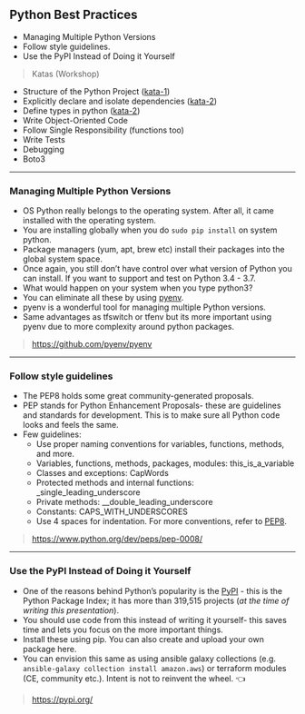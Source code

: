 ## Python Best Practices
- Managing Multiple Python Versions
- Follow style guidelines.
- Use the PyPI Instead of Doing it Yourself
> Katas (Workshop)
- Structure of the Python Project ([kata-1](./doc/kata-1/HOW-TO.md))
- Explicitly declare and isolate dependencies ([kata-2](./doc/kata-2/HOW-TO.md))
- Define types in python ([kata-2](./doc/kata-2/HOW-TO.md))
- Write Object-Oriented Code
- Follow Single Responsibility (functions too)
- Write Tests
- Debugging
- Boto3

---

### Managing Multiple Python Versions
- OS Python really belongs to the operating system. After all, it came installed with the operating system.
- You are installing globally when you do `sudo pip install` on system python.
- Package managers (yum, apt, brew etc) install their packages into the global system space.
- Once again, you still don’t have control over what version of Python you can install. If you want to support and test on Python 3.4 - 3.7.
- What would happen on your system when you type python3?
- You can eliminate all these by using [pyenv](https://github.com/pyenv/pyenv). 
- pyenv is a wonderful tool for managing multiple Python versions.
- Same advantages as tfswitch or tfenv but its more important using pyenv due to more complexity around python packages.
> https://github.com/pyenv/pyenv

---

### Follow style guidelines
- The PEP8 holds some great community-generated proposals.
- PEP stands for Python Enhancement Proposals- these are guidelines and standards for development. This is to make sure all Python code looks and feels the same.
- Few guidelines:
  - Use proper naming conventions for variables, functions, methods, and more.
  - Variables, functions, methods, packages, modules: this_is_a_variable
  - Classes and exceptions: CapWords
  - Protected methods and internal functions: _single_leading_underscore
  - Private methods: __double_leading_underscore
  - Constants: CAPS_WITH_UNDERSCORES
  - Use 4 spaces for indentation. For more conventions, refer to [PEP8](https://www.python.org/dev/peps/pep-0008/).
> https://www.python.org/dev/peps/pep-0008/

---

### Use the PyPI Instead of Doing it Yourself
- One of the reasons behind Python’s popularity is the [PyPI](https://pypi.org/) - this is the Python Package Index; it has more than 319,515 
  projects (_at the time of writing this presentation_).
- You should use code from this instead of writing it yourself- this saves time and lets you focus on the more important 
  things.
- Install these using pip. You can also create and upload your own package here.
- You can envision this same as using ansible galaxy collections (e.g. `ansible-galaxy collection install amazon.aws`) 
or terraform modules (CE, community etc.). Intent is not to reinvent the wheel. :point_left:
> https://pypi.org/